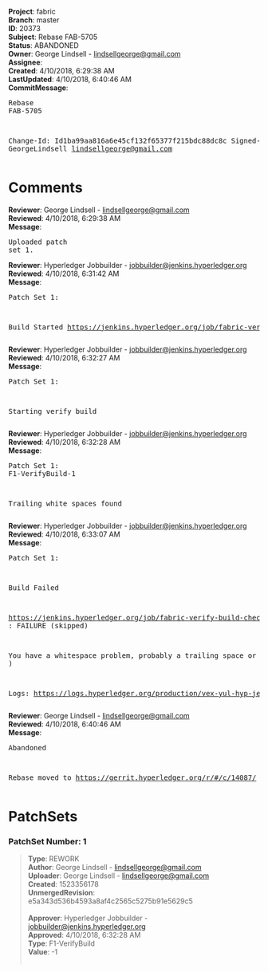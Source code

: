 <strong>Project</strong>: fabric<br><strong>Branch</strong>: master<br><strong>ID</strong>: 20373<br><strong>Subject</strong>: Rebase FAB-5705<br><strong>Status</strong>: ABANDONED<br><strong>Owner</strong>: George Lindsell - lindsellgeorge@gmail.com<br><strong>Assignee</strong>:<br><strong>Created</strong>: 4/10/2018, 6:29:38 AM<br><strong>LastUpdated</strong>: 4/10/2018, 6:40:46 AM<br><strong>CommitMessage</strong>:<br><pre>Rebase FAB-5705

Change-Id: Id1ba99aa816a6e45cf132f65377f215bdc88dc8c
Signed-off-by: GeorgeLindsell <lindsellgeorge@gmail.com>
</pre><h1>Comments</h1><strong>Reviewer</strong>: George Lindsell - lindsellgeorge@gmail.com<br><strong>Reviewed</strong>: 4/10/2018, 6:29:38 AM<br><strong>Message</strong>: <pre>Uploaded patch set 1.</pre><strong>Reviewer</strong>: Hyperledger Jobbuilder - jobbuilder@jenkins.hyperledger.org<br><strong>Reviewed</strong>: 4/10/2018, 6:31:42 AM<br><strong>Message</strong>: <pre>Patch Set 1:

Build Started https://jenkins.hyperledger.org/job/fabric-verify-build-checks-x86_64/286/</pre><strong>Reviewer</strong>: Hyperledger Jobbuilder - jobbuilder@jenkins.hyperledger.org<br><strong>Reviewed</strong>: 4/10/2018, 6:32:27 AM<br><strong>Message</strong>: <pre>Patch Set 1:

Starting verify build</pre><strong>Reviewer</strong>: Hyperledger Jobbuilder - jobbuilder@jenkins.hyperledger.org<br><strong>Reviewed</strong>: 4/10/2018, 6:32:28 AM<br><strong>Message</strong>: <pre>Patch Set 1: F1-VerifyBuild-1

Trailing white spaces found</pre><strong>Reviewer</strong>: Hyperledger Jobbuilder - jobbuilder@jenkins.hyperledger.org<br><strong>Reviewed</strong>: 4/10/2018, 6:33:07 AM<br><strong>Message</strong>: <pre>Patch Set 1:

Build Failed 

https://jenkins.hyperledger.org/job/fabric-verify-build-checks-x86_64/286/ : FAILURE (skipped)

You have a whitespace problem, probably a trailing space or two. ( https://jenkins.hyperledger.org/job/fabric-verify-build-checks-x86_64/286/ )

Logs: https://logs.hyperledger.org/production/vex-yul-hyp-jenkins-3/fabric-verify-build-checks-x86_64/286</pre><strong>Reviewer</strong>: George Lindsell - lindsellgeorge@gmail.com<br><strong>Reviewed</strong>: 4/10/2018, 6:40:46 AM<br><strong>Message</strong>: <pre>Abandoned

Rebase moved to https://gerrit.hyperledger.org/r/#/c/14087/</pre><h1>PatchSets</h1><h3>PatchSet Number: 1</h3><blockquote><strong>Type</strong>: REWORK<br><strong>Author</strong>: George Lindsell - lindsellgeorge@gmail.com<br><strong>Uploader</strong>: George Lindsell - lindsellgeorge@gmail.com<br><strong>Created</strong>: 1523356178<br><strong>UnmergedRevision</strong>: e5a343d536b4593a8af4c2565c5275b91e5629c5<br><br><strong>Approver</strong>: Hyperledger Jobbuilder - jobbuilder@jenkins.hyperledger.org<br><strong>Approved</strong>: 4/10/2018, 6:32:28 AM<br><strong>Type</strong>: F1-VerifyBuild<br><strong>Value</strong>: -1<br><br></blockquote>
